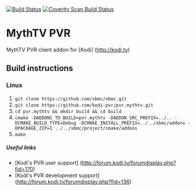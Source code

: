 [![Build Status](https://travis-ci.org/kodi-pvr/pvr.mythtv.svg?branch=master)](https://travis-ci.org/kodi-pvr/pvr.mythtv)
[![Coverity Scan Build Status](https://scan.coverity.com/projects/5120/badge.svg)](https://scan.coverity.com/projects/5120)

# MythTV PVR
MythTV PVR client addon for [Kodi] (http://kodi.tv)

## Build instructions

### Linux

1. `git clone https://github.com/xbmc/xbmc.git`
2. `git clone https://github.com/kodi-pvr/pvr.mythtv.git`
3. `cd pvr.mythtv && mkdir build && cd build`
4. `cmake -DADDONS_TO_BUILD=pvr.mythtv -DADDON_SRC_PREFIX=../.. -DCMAKE_BUILD_TYPE=Debug -DCMAKE_INSTALL_PREFIX=../../xbmc/addons -DPACKAGE_ZIP=1 ../../xbmc/project/cmake/addons`
5. `make`

##### Useful links

* [Kodi's PVR user support] (http://forum.kodi.tv/forumdisplay.php?fid=170)
* [Kodi's PVR development support] (http://forum.kodi.tv/forumdisplay.php?fid=136)
